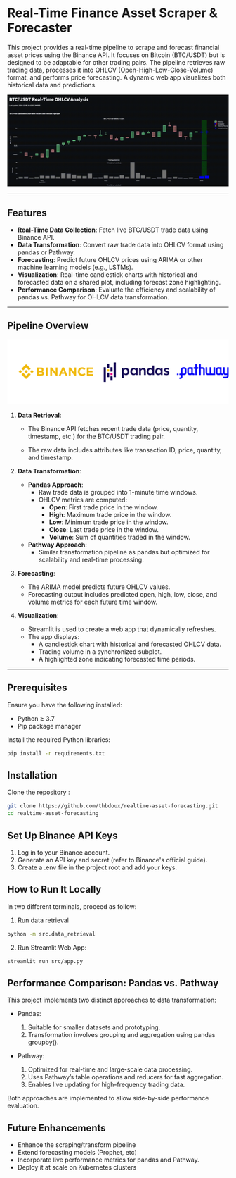# Real-Time Finance Asset Scraper & Forecaster

This project provides a real-time pipeline to scrape and forecast financial asset prices using the Binance API. It focuses on Bitcoin (BTC/USDT) but is designed to be adaptable for other trading pairs. The pipeline retrieves raw trading data, processes it into OHLCV (Open-High-Low-Close-Volume) format, and performs price forecasting. A dynamic web app visualizes both historical data and predictions.

![Demo of BTCUSDT dummy forecasting over 10-sec windowing](./assets/btc_forecast_10sec.gif)

---

## Features
- **Real-Time Data Collection**: Fetch live BTC/USDT trade data using Binance API.
- **Data Transformation**: Convert raw trade data into OHLCV format using pandas or Pathway.
- **Forecasting**: Predict future OHLCV prices using ARIMA or other machine learning models (e.g., LSTMs).
- **Visualization**: Real-time candlestick charts with historical and forecasted data on a shared plot, including forecast zone highlighting.
- **Performance Comparison**: Evaluate the efficiency and scalability of pandas vs. Pathway for OHLCV data transformation.

---

## Pipeline Overview

<img src= "./assets/tools.png">


1. **Data Retrieval**:

   - The Binance API fetches recent trade data (price, quantity, timestamp, etc.) for the BTC/USDT trading pair.

   - The raw data includes attributes like transaction ID, price, quantity, and timestamp.

2. **Data Transformation**:
   - **Pandas Approach**:
     - Raw trade data is grouped into 1-minute time windows.
     - OHLCV metrics are computed:
       - **Open**: First trade price in the window.
       - **High**: Maximum trade price in the window.
       - **Low**: Minimum trade price in the window.
       - **Close**: Last trade price in the window.
       - **Volume**: Sum of quantities traded in the window.
   - **Pathway Approach**:
     - Similar transformation pipeline as pandas but optimized for scalability and real-time processing.

3. **Forecasting**:
   - The ARIMA model predicts future OHLCV values.
   - Forecasting output includes predicted open, high, low, close, and volume metrics for each future time window.

4. **Visualization**:
   - Streamlit is used to create a web app that dynamically refreshes.
   - The app displays:
     - A candlestick chart with historical and forecasted OHLCV data.
     - Trading volume in a synchronized subplot.
     - A highlighted zone indicating forecasted time periods.

---

## Prerequisites
Ensure you have the following installed:
- Python ≥ 3.7
- Pip package manager

Install the required Python libraries:
```bash
pip install -r requirements.txt
```

## Installation

Clone the repository :

```bash
git clone https://github.com/thbdoux/realtime-asset-forecasting.git
cd realtime-asset-forecasting
```

## Set Up Binance API Keys

1. Log in to your Binance account.
2. Generate an API key and secret (refer to Binance's official guide).
3. Create a .env file in the project root and add your keys.


## How to Run It Locally
In two different terminals, proceed as follow:

1. Run data retrieval
```bash
python -m src.data_retrieval
```

2. Run Streamlit Web App:
```bash
streamlit run src/app.py
```

## Performance Comparison: Pandas vs. Pathway

This project implements two distinct approaches to data transformation:

- Pandas:
    1. Suitable for smaller datasets and prototyping.
    2. Transformation involves grouping and aggregation using pandas groupby().

- Pathway:
    1. Optimized for real-time and large-scale data processing.
    2. Uses Pathway’s table operations and reducers for fast aggregation.
    3. Enables live updating for high-frequency trading data.

Both approaches are implemented to allow side-by-side performance evaluation.

## Future Enhancements

- Enhance the scraping/transform pipeline
- Extend forecasting models (Prophet, etc)
- Incorporate live performance metrics for pandas and Pathway.
- Deploy it at scale on Kubernetes clusters
